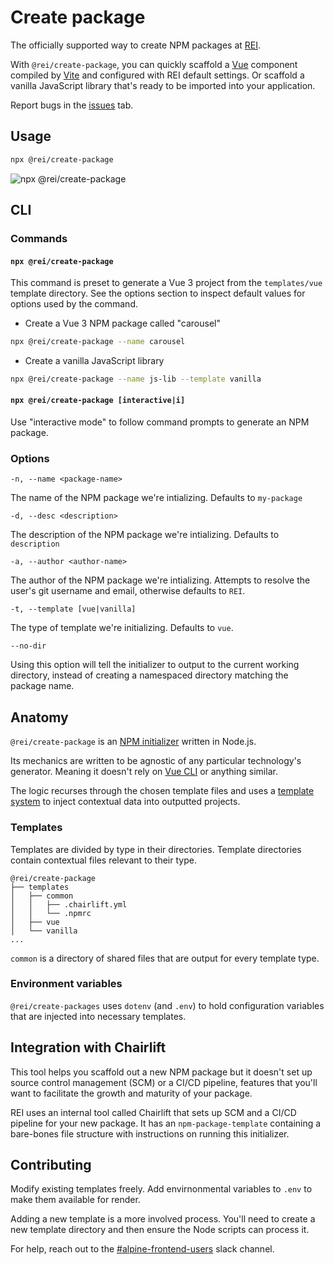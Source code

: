 # Create package

The officially supported way to create NPM packages at [REI](https://www.rei.com/).

With `@rei/create-package`, you can quickly scaffold a [Vue](https://vuejs.org/) component compiled by [Vite](https://vitejs.dev/) and configured with REI default settings. Or scaffold a vanilla JavaScript library that's ready to be imported into your application.

Report bugs in the [issues](https://github.com/rei/create-package/issues) tab.

## Usage

```sh
npx @rei/create-package
```

<img src='https://www.rei.com/satchel/media/img/rei-create-package.gif' alt='npx @rei/create-package'>

## CLI

### Commands

#### `npx @rei/create-package`

This command is preset to generate a Vue 3 project from the `templates/vue` template directory. See the options section to inspect default values for options used by the command.

- Create a Vue 3 NPM package called "carousel"

```sh
npx @rei/create-package --name carousel
```

- Create a vanilla JavaScript library

```sh
npx @rei/create-package --name js-lib --template vanilla
```

#### `npx @rei/create-package [interactive|i]`

Use "interactive mode" to follow command prompts to generate an NPM package.

### Options

`-n, --name <package-name>`

The name of the NPM package we're intializing. Defaults to `my-package`

`-d, --desc <description>`

The description of the NPM package we're intializing. Defaults to `description`

`-a, --author <author-name>`

The author of the NPM package we're intializing. Attempts to resolve the user's git username and email, otherwise defaults to `REI`.

`-t, --template [vue|vanilla]`

The type of template we're initializing. Defaults to `vue`.

`--no-dir`

Using this option will tell the initializer to output to the current working directory, instead of creating a namespaced directory matching the package name.

## Anatomy

`@rei/create-package` is an [NPM initializer](https://docs.npmjs.com/cli/v9/commands/npm-init) written in Node.js.

Its mechanics are written to be agnostic of any particular technology's generator. Meaning it doesn't rely on [Vue CLI](https://cli.vuejs.org/) or anything similar.

The logic recurses through the chosen template files and uses a [template system](https://www.npmjs.com/package/mustache) to inject contextual data into outputted projects.

### Templates

Templates are divided by type in their directories. Template directories contain contextual files relevant to their type.

```
@rei/create-package
├── templates
│   ├── common
│   │   ├── .chairlift.yml
│   │   └── .npmrc
│   ├── vue
│   └── vanilla
...
```

`common` is a directory of shared files that are output for every template type.

### Environment variables

`@rei/create-packages` uses `dotenv` (and `.env`) to hold configuration variables that are injected into necessary templates.

## Integration with Chairlift

This tool helps you scaffold out a new NPM package but it doesn't set up source control management (SCM) or a CI/CD pipeline, features that you'll want to facilitate the growth and maturity of your package.

REI uses an internal tool called Chairlift that sets up SCM and a CI/CD pipeline for your new package. It has an `npm-package-template` containing a bare-bones file structure with instructions on running this initializer.

## Contributing

Modify existing templates freely. Add envirnonmental variables to `.env` to make them available for render.

Adding a new template is a more involved process. You'll need to create a new template directory and then ensure the Node scripts can process it.

For help, reach out to the [#alpine-frontend-users](https://rei.slack.com/archives/CLWJC9FFW) slack channel.